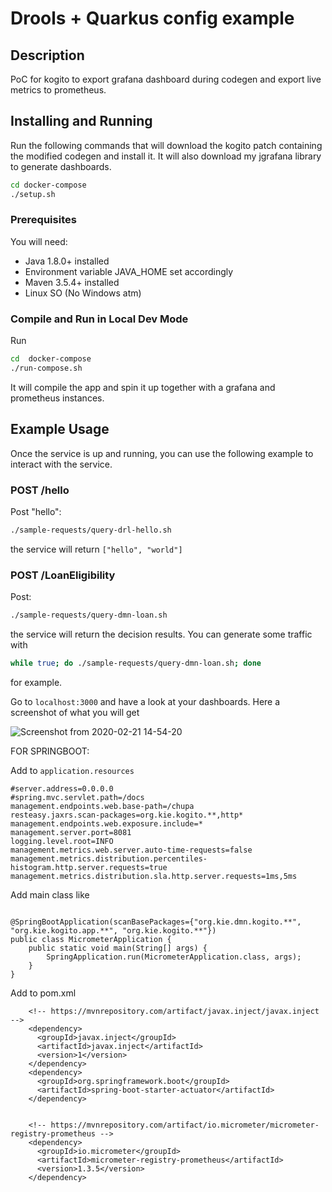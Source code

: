 # Drools + Quarkus config example

## Description

PoC for kogito to export grafana dashboard during codegen and export live metrics to prometheus.

## Installing and Running

Run the following commands that will download the kogito patch containing the modified codegen and install it. It will also download my jgrafana library to generate dashboards. 

```sh
cd docker-compose
./setup.sh
```

### Prerequisites
 
You will need:
  - Java 1.8.0+ installed 
  - Environment variable JAVA_HOME set accordingly
  - Maven 3.5.4+ installed
  - Linux SO (No Windows atm)

### Compile and Run in Local Dev Mode

Run
```sh
cd  docker-compose
./run-compose.sh
```
It will compile the app and spin it up together with a grafana and prometheus instances.

## Example Usage

Once the service is up and running, you can use the following example to interact with the service.

### POST /hello

Post "hello":

```sh
./sample-requests/query-drl-hello.sh

```

the service will return `["hello", "world"]`

### POST /LoanEligibility

Post:

```sh
./sample-requests/query-dmn-loan.sh

```

the service will return the decision results. You can generate some traffic with 

```sh
while true; do ./sample-requests/query-dmn-loan.sh; done
```

for example. 

Go to `localhost:3000` and have a look at your dashboards. Here a screenshot of what you will get

![Screenshot from 2020-02-21 14-54-20](https://user-images.githubusercontent.com/18282531/75046661-cd6d3c00-54c5-11ea-81a7-2afcd09aea7b.png)



FOR SPRINGBOOT: 

Add to `application.resources` 
```
#server.address=0.0.0.0
#spring.mvc.servlet.path=/docs
management.endpoints.web.base-path=/chupa
resteasy.jaxrs.scan-packages=org.kie.kogito.**,http*
management.endpoints.web.exposure.include=*
management.server.port=8081
logging.level.root=INFO
management.metrics.web.server.auto-time-requests=false
management.metrics.distribution.percentiles-histogram.http.server.requests=true
management.metrics.distribution.sla.http.server.requests=1ms,5ms
```

Add main class like 
```

@SpringBootApplication(scanBasePackages={"org.kie.dmn.kogito.**", "org.kie.kogito.app.**", "org.kie.kogito.**"})
public class MicrometerApplication {
    public static void main(String[] args) {
        SpringApplication.run(MicrometerApplication.class, args);
    }
}
```

Add to pom.xml
```
    <!-- https://mvnrepository.com/artifact/javax.inject/javax.inject -->
    <dependency>
      <groupId>javax.inject</groupId>
      <artifactId>javax.inject</artifactId>
      <version>1</version>
    </dependency>
    <dependency>
      <groupId>org.springframework.boot</groupId>
      <artifactId>spring-boot-starter-actuator</artifactId>
    </dependency>


    <!-- https://mvnrepository.com/artifact/io.micrometer/micrometer-registry-prometheus -->
    <dependency>
      <groupId>io.micrometer</groupId>
      <artifactId>micrometer-registry-prometheus</artifactId>
      <version>1.3.5</version>
    </dependency>
```
